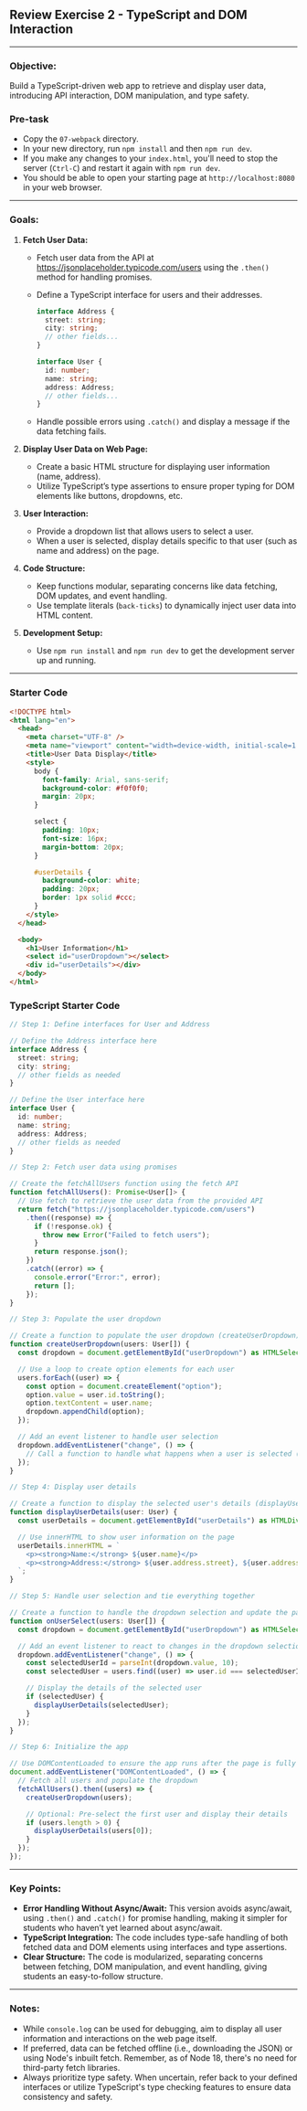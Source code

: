 ## Review Exercise 2 - TypeScript and DOM Interaction

---

### Objective:

Build a TypeScript-driven web app to retrieve and display user data, introducing API interaction, DOM manipulation, and type safety.

### Pre-task

- Copy the `07-webpack` directory.
- In your new directory, run `npm install` and then `npm run dev`.
- If you make any changes to your `index.html`, you'll need to stop the server (`Ctrl-C`) and restart it again with `npm run dev`.
- You should be able to open your starting page at `http://localhost:8080` in your web browser.

---

### Goals:

1. **Fetch User Data:**

   - Fetch user data from the API at https://jsonplaceholder.typicode.com/users using the `.then()` method for handling promises.
   - Define a TypeScript interface for users and their addresses.

     ```typescript
     interface Address {
       street: string;
       city: string;
       // other fields...
     }

     interface User {
       id: number;
       name: string;
       address: Address;
       // other fields...
     }
     ```

   - Handle possible errors using `.catch()` and display a message if the data fetching fails.

2. **Display User Data on Web Page:**

   - Create a basic HTML structure for displaying user information (name, address).
   - Utilize TypeScript’s type assertions to ensure proper typing for DOM elements like buttons, dropdowns, etc.

3. **User Interaction:**

   - Provide a dropdown list that allows users to select a user.
   - When a user is selected, display details specific to that user (such as name and address) on the page.

4. **Code Structure:**

   - Keep functions modular, separating concerns like data fetching, DOM updates, and event handling.
   - Use template literals (`back-ticks`) to dynamically inject user data into HTML content.

5. **Development Setup:**

   - Use `npm run install` and `npm run dev` to get the development server up and running.

---

### Starter Code

```html
<!DOCTYPE html>
<html lang="en">
  <head>
    <meta charset="UTF-8" />
    <meta name="viewport" content="width=device-width, initial-scale=1.0" />
    <title>User Data Display</title>
    <style>
      body {
        font-family: Arial, sans-serif;
        background-color: #f0f0f0;
        margin: 20px;
      }

      select {
        padding: 10px;
        font-size: 16px;
        margin-bottom: 20px;
      }

      #userDetails {
        background-color: white;
        padding: 20px;
        border: 1px solid #ccc;
      }
    </style>
  </head>

  <body>
    <h1>User Information</h1>
    <select id="userDropdown"></select>
    <div id="userDetails"></div>
  </body>
</html>
```

### TypeScript Starter Code

```typescript
// Step 1: Define interfaces for User and Address

// Define the Address interface here
interface Address {
  street: string;
  city: string;
  // other fields as needed
}

// Define the User interface here
interface User {
  id: number;
  name: string;
  address: Address;
  // other fields as needed
}

// Step 2: Fetch user data using promises

// Create the fetchAllUsers function using the fetch API
function fetchAllUsers(): Promise<User[]> {
  // Use fetch to retrieve the user data from the provided API
  return fetch("https://jsonplaceholder.typicode.com/users")
    .then((response) => {
      if (!response.ok) {
        throw new Error("Failed to fetch users");
      }
      return response.json();
    })
    .catch((error) => {
      console.error("Error:", error);
      return [];
    });
}

// Step 3: Populate the user dropdown

// Create a function to populate the user dropdown (createUserDropdown)
function createUserDropdown(users: User[]) {
  const dropdown = document.getElementById("userDropdown") as HTMLSelectElement;

  // Use a loop to create option elements for each user
  users.forEach((user) => {
    const option = document.createElement("option");
    option.value = user.id.toString();
    option.textContent = user.name;
    dropdown.appendChild(option);
  });

  // Add an event listener to handle user selection
  dropdown.addEventListener("change", () => {
    // Call a function to handle what happens when a user is selected (Step 4)
  });
}

// Step 4: Display user details

// Create a function to display the selected user's details (displayUserDetails)
function displayUserDetails(user: User) {
  const userDetails = document.getElementById("userDetails") as HTMLDivElement;

  // Use innerHTML to show user information on the page
  userDetails.innerHTML = `
    <p><strong>Name:</strong> ${user.name}</p>
    <p><strong>Address:</strong> ${user.address.street}, ${user.address.city}</p>
  `;
}

// Step 5: Handle user selection and tie everything together

// Create a function to handle the dropdown selection and update the page (onUserSelect)
function onUserSelect(users: User[]) {
  const dropdown = document.getElementById("userDropdown") as HTMLSelectElement;

  // Add an event listener to react to changes in the dropdown selection
  dropdown.addEventListener("change", () => {
    const selectedUserId = parseInt(dropdown.value, 10);
    const selectedUser = users.find((user) => user.id === selectedUserId);

    // Display the details of the selected user
    if (selectedUser) {
      displayUserDetails(selectedUser);
    }
  });
}

// Step 6: Initialize the app

// Use DOMContentLoaded to ensure the app runs after the page is fully loaded
document.addEventListener("DOMContentLoaded", () => {
  // Fetch all users and populate the dropdown
  fetchAllUsers().then((users) => {
    createUserDropdown(users);

    // Optional: Pre-select the first user and display their details
    if (users.length > 0) {
      displayUserDetails(users[0]);
    }
  });
});
```

---

### Key Points:

- **Error Handling Without Async/Await:** This version avoids async/await, using `.then()` and `.catch()` for promise handling, making it simpler for students who haven’t yet learned about async/await.
- **TypeScript Integration:** The code includes type-safe handling of both fetched data and DOM elements using interfaces and type assertions.
- **Clear Structure:** The code is modularized, separating concerns between fetching, DOM manipulation, and event handling, giving students an easy-to-follow structure.

---

### Notes:

- While `console.log` can be used for debugging, aim to display all user information and interactions on the web page itself.
- If preferred, data can be fetched offline (i.e., downloading the JSON) or using Node's inbuilt fetch. Remember, as of Node 18, there's no need for third-party fetch libraries.
- Always prioritize type safety. When uncertain, refer back to your defined interfaces or utilize TypeScript's type checking features to ensure data consistency and safety.
